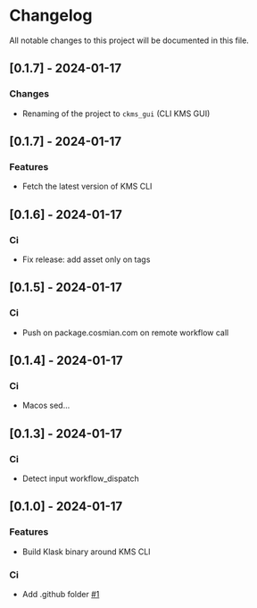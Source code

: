 # Changelog

All notable changes to this project will be documented in this file.

## [0.1.7] - 2024-01-17

### Changes

- Renaming of the project to `ckms_gui` (CLI KMS GUI)

## [0.1.7] - 2024-01-17

### Features

- Fetch the latest version of KMS CLI

## [0.1.6] - 2024-01-17

### Ci

- Fix release: add asset only on tags

## [0.1.5] - 2024-01-17

### Ci

- Push on package.cosmian.com on remote workflow call

## [0.1.4] - 2024-01-17

### Ci

- Macos sed...

## [0.1.3] - 2024-01-17

### Ci

- Detect input workflow_dispatch

## [0.1.0] - 2024-01-17

### Features

- Build Klask binary around KMS CLI

### Ci

- Add .github folder [#1](https://github.com/Cosmian/kms_gui/issues/1)

<!-- generated by git-cliff -->
